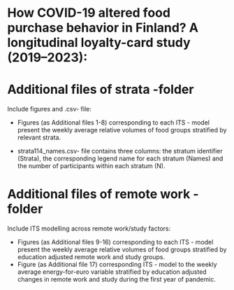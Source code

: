# How COVID-19 altered food purchase behavior in Finland? A longitudinal loyalty-card study (2019–2023):

# Additional files of strata -folder

Include figures and .csv- file:

* Figures (as Additional files 1-8) corresponding to each ITS - model present the weekly average relative volumes of food groups stratified by relevant strata.

* strata114\_names.csv- file contains three columns: the stratum identifier (Strata), the corresponding legend name for each stratum (Names) and the number of participants within each stratum (N).


# Additional files of remote work -folder 

Include ITS modelling across remote work/study factors:

* Figures (as Additional files 9-16) corresponding to each ITS - model present the weekly average relative volumes of food groups stratified by education adjusted remote work and study groups.
* Figure (as Additional file 17) corresponding ITS - model to the weekly average energy-for-euro variable stratified by education adjusted changes in remote work and study during the first year of pandemic.
